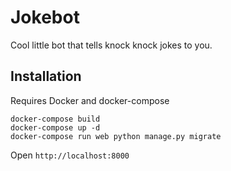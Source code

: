 # Jokebot
Cool little bot that tells knock knock jokes to you.

## Installation
Requires Docker and docker-compose

```
docker-compose build
docker-compose up -d
docker-compose run web python manage.py migrate
```
Open `http://localhost:8000`